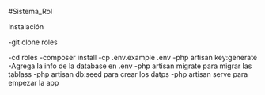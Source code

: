 #Sistema_Rol


Instalación

-git clone  roles

-cd roles
-composer install
-cp .env.example .env
-php artisan key:generate
-Agrega la info de la database en .env
-php artisan migrate para migrar las tablass
-php artisan db:seed para crear los datps
-php artisan serve para empezar la app
